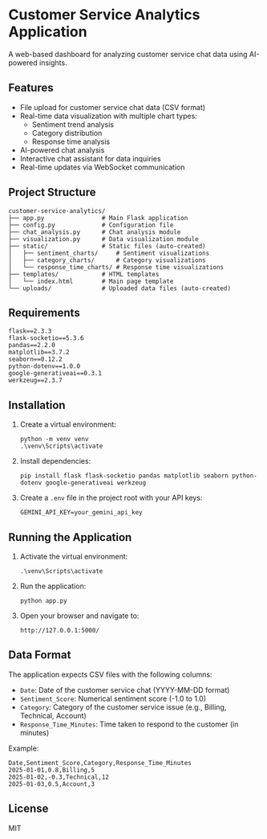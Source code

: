 # Customer Service Analytics Application

A web-based dashboard for analyzing customer service chat data using AI-powered insights.

## Features

- File upload for customer service chat data (CSV format)
- Real-time data visualization with multiple chart types:
  - Sentiment trend analysis
  - Category distribution
  - Response time analysis
- AI-powered chat analysis
- Interactive chat assistant for data inquiries
- Real-time updates via WebSocket communication

## Project Structure

```
customer-service-analytics/
├── app.py                # Main Flask application
├── config.py             # Configuration file
├── chat_analysis.py      # Chat analysis module
├── visualization.py      # Data visualization module
├── static/               # Static files (auto-created)
│   ├── sentiment_charts/     # Sentiment visualizations
│   ├── category_charts/      # Category visualizations
│   └── response_time_charts/ # Response time visualizations
├── templates/            # HTML templates
│   └── index.html        # Main page template
└── uploads/              # Uploaded data files (auto-created)
```

## Requirements

```
flask==2.3.3
flask-socketio==5.3.6
pandas==2.2.0
matplotlib==3.7.2
seaborn==0.12.2
python-dotenv==1.0.0
google-generativeai==0.3.1
werkzeug==2.3.7
```

## Installation

1. Create a virtual environment:
   ```
   python -m venv venv
   .\venv\Scripts\activate
   ```

2. Install dependencies:
   ```
   pip install flask flask-socketio pandas matplotlib seaborn python-dotenv google-generativeai werkzeug
   ```

3. Create a `.env` file in the project root with your API keys:
   ```
   GEMINI_API_KEY=your_gemini_api_key
   ```

## Running the Application

1. Activate the virtual environment:
   ```
   .\venv\Scripts\activate
   ```

2. Run the application:
   ```
   python app.py
   ```

3. Open your browser and navigate to:
   ```
   http://127.0.0.1:5000/
   ```

## Data Format

The application expects CSV files with the following columns:
- `Date`: Date of the customer service chat (YYYY-MM-DD format)
- `Sentiment_Score`: Numerical sentiment score (-1.0 to 1.0)
- `Category`: Category of the customer service issue (e.g., Billing, Technical, Account)
- `Response_Time_Minutes`: Time taken to respond to the customer (in minutes)

Example:
```
Date,Sentiment_Score,Category,Response_Time_Minutes
2025-01-01,0.8,Billing,5
2025-01-02,-0.3,Technical,12
2025-01-03,0.5,Account,3
```

## License

MIT
